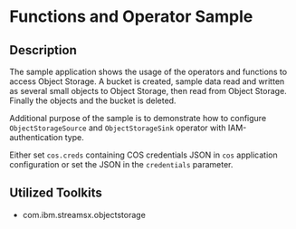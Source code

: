 # Functions and Operator Sample

## Description

The sample application shows the usage of the operators and functions to access Object Storage.
A bucket is created, sample data read and written as several small objects to Object Storage, then read from Object Storage.
Finally the objects and the bucket is deleted.

Additional purpose of the sample is 
to demonstrate how to configure `ObjectStorageSource` and `ObjectStorageSink` operator 
with IAM-authentication type.

Either set `cos.creds` containing COS credentials JSON in `cos` application configuration or set the JSON in the `credentials` parameter.

## Utilized Toolkits
 - com.ibm.streamsx.objectstorage
